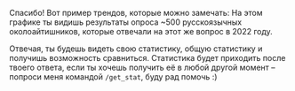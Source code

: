 Спасибо! Вот пример трендов, которые можно замечать:
На этом графике ты видишь результаты опроса ~500 русскоязычных околоайтишников, которые отвечали на этот же вопрос в 2022 году.

Отвечая, ты будешь видеть свою статистику, общую статистику и получишь возможность сравниться.
Статистика будет приходить после твоего ответа, если ты хочешь получить её в любой другой момент – попроси меня командой `/get_stat`, буду рад помочь :)

